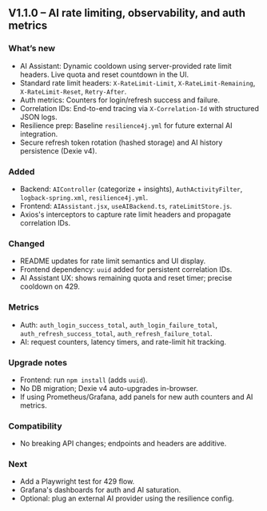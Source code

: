 ## V1.1.0 – AI rate limiting, observability, and auth metrics

### What’s new

- AI Assistant: Dynamic cooldown using server-provided rate limit headers.
  Live quota and reset countdown in the UI.
- Standard rate limit headers: `X-RateLimit-Limit`, `X-RateLimit-Remaining`,
  `X-RateLimit-Reset`, `Retry-After`.
- Auth metrics: Counters for login/refresh success and failure.
- Correlation IDs: End-to-end tracing via `X-Correlation-Id` with structured
  JSON logs.
- Resilience prep: Baseline `resilience4j.yml` for future external AI
  integration.
- Secure refresh token rotation (hashed storage) and AI history persistence
  (Dexie v4).

### Added

- Backend: `AIController` (categorize + insights), `AuthActivityFilter`,
  `logback-spring.xml`, `resilience4j.yml`.
- Frontend: `AIAssistant.jsx`, `useAIBackend.ts`, `rateLimitStore.js`.
- Axios's interceptors to capture rate limit headers and propagate
  correlation IDs.

### Changed

- README updates for rate limit semantics and UI display.
- Frontend dependency: `uuid` added for persistent correlation IDs.
- AI Assistant UX: shows remaining quota and reset timer; precise cooldown on
  429.

### Metrics

- Auth: `auth_login_success_total`, `auth_login_failure_total`,
  `auth_refresh_success_total`, `auth_refresh_failure_total`.
- AI: request counters, latency timers, and rate-limit hit tracking.

### Upgrade notes

- Frontend: run `npm install` (adds `uuid`).
- No DB migration; Dexie v4 auto-upgrades in-browser.
- If using Prometheus/Grafana, add panels for new auth counters and AI metrics.

### Compatibility

- No breaking API changes; endpoints and headers are additive.

### Next

- Add a Playwright test for 429 flow.
- Grafana's dashboards for auth and AI saturation.
- Optional: plug an external AI provider using the resilience config.
